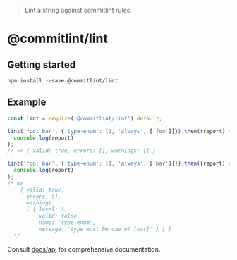 > Lint a string against commitlint rules

# @commitlint/lint

## Getting started

```shell
npm install --save @commitlint/lint
```

## Example

```js
const lint = require('@commitlint/lint').default;

lint('foo: bar', {'type-enum': [1, 'always', ['foo']]}).then((report) =>
  console.log(report)
);
// => { valid: true, errors: [], warnings: [] }

lint('foo: bar', {'type-enum': [1, 'always', ['bar']]}).then((report) =>
  console.log(report)
);
/* =>
    { valid: true,
      errors: [],
      warnings:
      [ { level: 1,
          valid: false,
          name: 'type-enum',
          message: 'type must be one of [bar]' } ] }
  */
```

Consult [docs/api](https://conventional-changelog.github.io/commitlint/#/reference-api) for comprehensive documentation.
